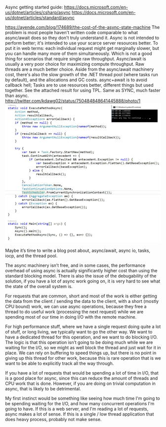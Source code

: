 Async getting started guide:
https://docs.microsoft.com/en-us/dotnet/articles/csharp/async
https://docs.microsoft.com/en-us/dotnet/articles/standard/async

https://ayende.com/blog/174689/the-cost-of-the-async-state-machine
The problem is most people haven't written code comparable to what async/await does so they don't truly understand it.
Async is not intended to perform better; it's intended to use your scarce server resources better.
To put it in web terms: each individual request might get marginally slower, but you can handle many more of them simultaneously. Which is not a good thing for scenarios that require single raw throughput. Async/await is usually a very poor choice for maximizing compute throughput. Raw threads are a much better choice. Aside from the async/await machinery cost, there's also the slow growth of the .NET thread pool (where tasks run by default), and the allocations and GC costs.
async+await is to avoid callback hell; Tasks are to use resources better, different things but used together.
See the attached result for using TPL. Same as SYNC, much faster than async. http://twitter.com/kdawg02/status/750484848641445888/photo/1
![](attachments/TPLvsAsync.jpg)

Maybe it’s time to write a blog post about, async/await, async io, tasks, iocp, and the thread pool.

The async machinery isn’t free, and in some cases, the performance overhead of using async is actually significantly higher cost than using the standard blocking model. There is also the issue of the debugability of the solution, if you have a lot of async work going on, it is very hard to see what the state of the overall system is.

For requests that are common, short and most of the work is either getting the data from the client / sending the data to the client, with a short (mostly CPU bound) work, we can use async operations, because they free a thread to do useful work (processing the next request) while we are spending most of our time in doing I/O with the remote machine.

For high performance stuff, where we have a single request doing quite a lot of stuff, or long living, we typically want to go the other way. We want to have a dedicated thread for this operation, and we want to do blocking I/O. The logic is that this operation isn’t going to be doing much while we are waiting for the I/O, so we might as well block the thread and just wait for it in place. We can rely on buffering to speed things up, but there is no point in giving up this thread for other work, because this is rare operation that is we want to be able to explicitly track all the way through.

If you have a lot of requests that would be spending a lot of time in I/O, that is a good place for async, since this can reduce the amount of threads and CPU work that is done. However, if you are doing on trivial computation in async, that is likely to be detrimental.

My first instinct would be something like seeing how much time I'm going to be spending waiting for the I/O, and how many concurrent operations I'm going to have. If this is a web server, and I'm reading a lot of requests, async makes a lot of sense. If this is a single / low thread application that does heavy process, probably not make sense.